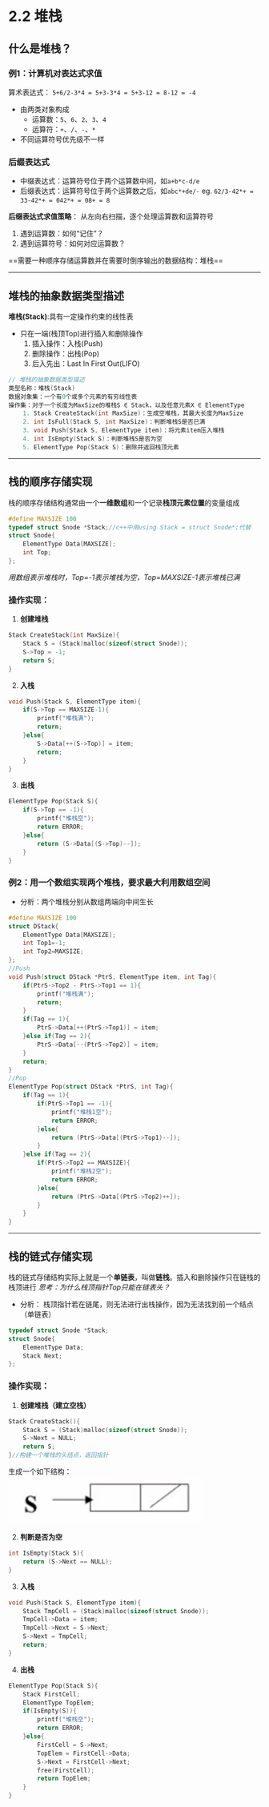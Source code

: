 # 2.2 堆栈
## 什么是堆栈？
### 例1：计算机对表达式求值
算术表达式： `5+6/2-3*4 = 5+3-3*4 = 5+3-12 = 8-12 = -4`
- 由两类对象构成
  - 运算数：`5`、`6`、`2`、`3`、`4`
  - 运算符：`+`、`/`、`-`、`*`
- 不同运算符号优先级不一样
 
### 后缀表达式
- 中缀表达式：运算符号位于两个运算数中间，如`a+b*c-d/e`
- 后缀表达式：运算符号位于两个运算数之后，如`abc*+de/-`
eg. `62/3-42*+ = 33-42*+ = 042*+ = 08+ = 8`  

**后缀表达式求值策略**： 从左向右扫描，逐个处理运算数和运算符号
1. 遇到运算数：如何“记住”？
2. 遇到运算符号：如何对应运算数？

==需要一种顺序存储运算数并在需要时倒序输出的数据结构：堆栈==

---
## 堆栈的抽象数据类型描述
**堆栈(Stack)**:具有一定操作约束的线性表
- 只在一端(栈顶Top)进行插入和删除操作
   1. 插入操作：入栈(Push)
   2. 删除操作：出栈(Pop)
   3. 后入先出：Last In First Out(LIFO)
```c
// 堆栈的抽象数据类型描述
类型名称：堆栈(Stack)
数据对象集：一个有0个或多个元素的有穷线性表
操作集：对于一个长度为MaxSize的堆栈S ∈ Stack，以及任意元素X ∈ ElementType
    1. Stack CreateStack(int MaxSize)：生成空堆栈，其最大长度为MaxSize
    2. int IsFull(Stack S, int MaxSize)：判断堆栈S是否已满
    3. void Push(Stack S, ElementType item)：将元素item压入堆栈
    4. int IsEmpty(Stack S)：判断堆栈S是否为空
    5. ElementType Pop(Stack S)：删除并返回栈顶元素
```
---
## 栈的顺序存储实现
栈的顺序存储结构通常由一个**一维数组**和一个记录**栈顶元素位置**的变量组成
```c
#define MAXSIZE 100
typedef struct Snode *Stack;//c++中用using Stack = struct Snode*;代替
struct Snode{
    ElementType Data[MAXSIZE];
    int Top;
};
```
*用数组表示堆栈时，Top=-1表示堆栈为空，Top=MAXSIZE-1表示堆栈已满*

### 操作实现：
1. **创建堆栈**
```c
Stack CreateStack(int MaxSize){
    Stack S = (Stack)malloc(sizeof(struct Snode));
    S->Top = -1;
    return S;
}
```
2. **入栈**
```c
void Push(Stack S, ElementType item){
    if(S->Top == MAXSIZE-1){
        printf("堆栈满");
        return;
    }else{
        S->Data[++(S->Top)] = item;
        return;
    }
}
```
3. **出栈**
```c
ElementType Pop(Stack S){
    if(S->Top == -1){
        printf("堆栈空");
        return ERROR;
    }else{
        return (S->Data[(S->Top)--]);
    }
}
```

### 例2：用一个数组实现两个堆栈，要求最大利用数组空间
- 分析：两个堆栈分别从数组两端向中间生长
```c
#define MAXSIZE 100
struct DStack{
    ElementType Data[MAXSIZE];
    int Top1=-1;
    int Top2=MAXSIZE;
};
//Push
void Push(struct DStack *PtrS, ElementType item, int Tag){
    if(PtrS->Top2 - PtrS->Top1 == 1){
        printf("堆栈满");
        return;
    }
    if(Tag == 1){
        PtrS->Data[++(PtrS->Top1)] = item;
    }else if(Tag == 2){
        PtrS->Data[--(PtrS->Top2)] = item;
    }
    return;
}
//Pop
ElementType Pop(struct DStack *PtrS, int Tag){
    if(Tag == 1){
        if(PtrS->Top1 == -1){
            printf("堆栈1空");
            return ERROR;
        }else{
            return (PtrS->Data[(PtrS->Top1)--]);
        }
    }else if(Tag == 2){
        if(PtrS->Top2 == MAXSIZE){
            printf("堆栈2空");
            return ERROR;
        }else{
            return (PtrS->Data[(PtrS->Top2)++]);
        }
    }
}
```
---
## 栈的链式存储实现
栈的链式存储结构实际上就是一个**单链表**，叫做**链栈**。插入和删除操作只在链栈的栈顶进行
*思考：为什么栈顶指针Top只能在链表头？*
- 分析： 栈顶指针若在链尾，则无法进行出栈操作，因为无法找到前一个结点（单链表）
```c
typedef struct Snode *Stack;
struct Snode{
    ElementType Data;
    Stack Next;
};
```
### 操作实现：
1. **创建堆栈（建立空栈）**
```c
Stack CreateStack(){
    Stack S = (Stack)malloc(sizeof(struct Snode));
    S->Next = NULL;
    return S;
}//构建一个堆栈的头结点，返回指针
```
生成一个如下结构：
![1682502307004](image/2.2/1682502307004.png)

2. **判断是否为空**
```c
int IsEmpty(Stack S){
    return (S->Next == NULL);
}
```

3. **入栈**
```c
void Push(Stack S, ElementType item){
    Stack TmpCell = (Stack)malloc(sizeof(struct Snode));
    TmpCell->Data = item;
    TmpCell->Next = S->Next;
    S->Next = TmpCell;
    return;
}
```

4. **出栈**
```c
ElementType Pop(Stack S){
    Stack FirstCell;
    ElementType TopElem;
    if(IsEmpty(S)){
        printf("堆栈空");
        return ERROR;
    }else{
        FirstCell = S->Next;
        TopElem = FirstCell->Data;
        S->Next = FirstCell->Next;
        free(FirstCell);
        return TopElem;
    }
}
```